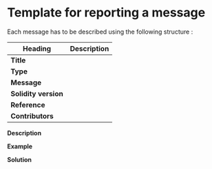# Template for reporting a message

Each message has to be described using the following structure :

|Heading|Description|
|-|-|
|**Title**||
|**Type**||
|**Message**||
|**Solidity version**||
|**Reference**||
|**Contributors**||


**Description**

**Example**

**Solution**
